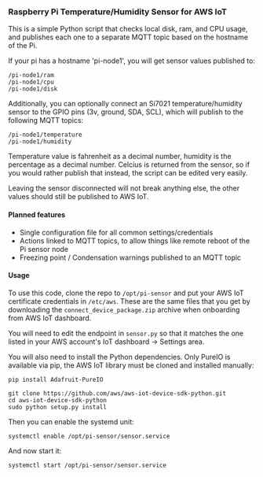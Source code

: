 ### Raspberry Pi Temperature/Humidity Sensor for AWS IoT

This is a simple Python script that checks local disk, ram, and CPU usage, and
publishes each one to a separate MQTT topic based on the hostname of the Pi.

If your pi has a hostname 'pi-node1', you will get sensor values published to:

    /pi-node1/ram
    /pi-node1/cpu
    /pi-node1/disk

Additionally, you can optionally connect an Si7021 temperature/humidity sensor 
to the GPIO pins (3v, ground, SDA, SCL), which will publish to the following MQTT
topics:

    /pi-node1/temperature
    /pi-node1/humidity

Temperature value is fahrenheit as a decimal number, humidity is the percentage
as a decimal number. Celcius is returned from the sensor, so if you would rather
publish that instead, the script can be edited very easily.

Leaving the sensor disconnected will not break anything else, the other values
should still be published to AWS IoT.

#### Planned features

* Single configuration file for all common settings/credentials
* Actions linked to MQTT topics, to allow things like remote reboot of the Pi sensor node
* Freezing point / Condensation warnings published to an MQTT topic

#### Usage

To use this code, clone the repo to `/opt/pi-sensor` and put your AWS IoT
certificate credentials in `/etc/aws`. These are the same files that you get
by downloading the `connect_device_package.zip` archive when onboarding from AWS
IoT dashboard.

You will need to edit the endpoint in `sensor.py` so that it matches the one
listed in your AWS account's IoT dashboard -> Settings area.

You will also need to install the Python dependencies. Only PureIO is
available via pip, the AWS IoT library must be cloned and installed manually:

    pip install Adafruit-PureIO

    git clone https://github.com/aws/aws-iot-device-sdk-python.git
    cd aws-iot-device-sdk-python
    sudo python setup.py install


Then you can enable the systemd unit:

    systemctl enable /opt/pi-sensor/sensor.service

And now start it:

    systemctl start /opt/pi-sensor/sensor.service


